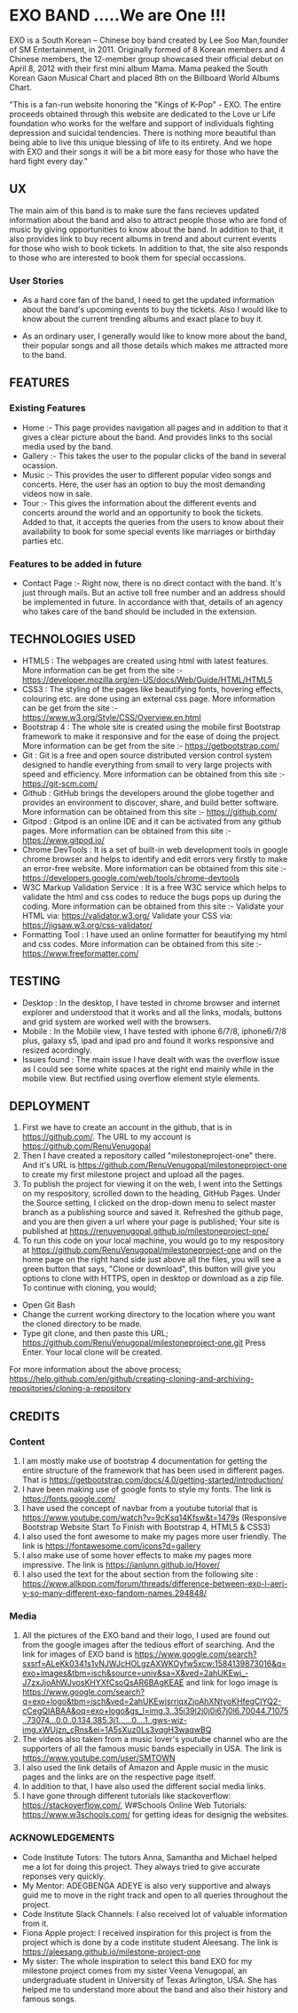 # EXO BAND .....We are One !!!
EXO is a South Korean – Chinese boy band created by Lee Soo Man,founder of SM Entertainment, in 2011. 
Originally formed of 8 Korean members and 4 Chinese members, the 12-member group showcased their official debut on April 8, 2012 with their first mini album Mama.
Mama peaked the South Korean Gaon Musical Chart and placed 8th on the Billboard World Albums Chart.

"This is a fan-run website honoring the "Kings of K-Pop" - EXO. The entire proceeds obtained through this website are dedicated to the Love ur Life foundation who works for the welfare and support of individuals fighting depression and suicidal tendencies. There is nothing more beautiful than being able to live this unique blessing of life to its entirety. And we hope with EXO and their songs it will be a bit more easy for those who have the hard fight every day."


## UX

The main aim of this band is to make sure the fans recieves updated information about the band and also to attract people those who are fond of music by giving opportunities to know about the band. In addition to that, it also provides link to buy recent albums in trend and about current events for those who wish to book tickets. In addition to that, the site also responds to those who are interested to book them for special occassions.


### User Stories

* As a hard core fan of the band, I need to get the updated information about the band's upcoming events to buy the tickets. Also I would like to know about the current trending albums and exact place to buy it. 


* As an ordinary user, I generally would like to know more about the band, their popular songs and all those details which makes me attracted more to the band.

## FEATURES

### Existing Features
* Home :- This page provides navigation all pages and in addition to that it gives a clear picture about the band. And provides links to ths social media used by the band.
* Gallery :- This takes the user to the popular clicks of the band in several ocassion.
* Music :- This provides the user to different popular video songs and concerts. Here, the user has an option to buy the most demanding videos now in sale.
* Tour :- This gives the information about the different events and concerts around the world and an opportunity to book the tickets. Added to that, it accepts the queries from the users to know about their availability to book for some special events like marriages or birthday parties etc.
### Features to be added in future
* Contact Page :- Right now, there is no direct contact with the band. It's just through mails. But an active toll free number and an address should be implemented in future. In accordance with that, details of an agency who takes care of the band should be included in the extension.
 
 ## TECHNOLOGIES USED
* HTML5 : The webpages are created using html with latest features. More information can be get from the site :- https://developer.mozilla.org/en-US/docs/Web/Guide/HTML/HTML5
* CSS3 : The styling of the pages like beautifying fonts, hovering effects, colouring etc. are done using an external css page. More information can be get from the site :- https://www.w3.org/Style/CSS/Overview.en.html
* Bootstrap 4 : The whole site is created using the mobile first Bootstrap framework to make it responsive and for the ease of doing the project. More information can be get from the site :- https://getbootstrap.com/
* Git : Git is a free and open source distributed version control system designed to handle everything from small to very large projects with speed and efficiency. More information can be obtained from this site :- https://git-scm.com/
* Github : GitHub brings the developers around the globe together and provides an environment to discover, share, and build better software.  More information can be obtained from this site :- https://github.com/
* Gitpod : Gitpod is an online IDE and it can be activated from any github pages. More information can be obtained from this site :- https://www.gitpod.io/
* Chrome DevTools : It is a set of built-in web development tools in google chrome browser and helps to identify and edit errors very firstly to make an error-free website. More information can be obtained from this site :- https://developers.google.com/web/tools/chrome-devtools
* W3C Markup Validation Service : It is a free W3C service which helps to validate the html and css codes to reduce the bugs pops up during the coding.  More information can be obtained from this site :- Validate your HTML via: https://validator.w3.org/
Validate your CSS via: https://jigsaw.w3.org/css-validator/
* Formatting Tool : I have used an online formatter for beautifying my html and css codes. More information can be obtained from this site :- https://www.freeformatter.com/
## TESTING
* Desktop : In the desktop, I have tested in chrome browser and internet explorer and understood that it works and all the links, modals, buttons and grid system are worked well with the browsers.
* Mobile : In the Mobile view, I have tested with iphone 6/7/8, iphone6/7/8 plus, galaxy s5, ipad and ipad pro and found it works responsive and resized acordingly.
* Issues found : The main issue I have dealt with was the overflow issue as I could see some white spaces at the right end mainly while in the mobile view. But rectified using overflow element style elements.
## DEPLOYMENT
1. First we have to create an account in the github, that is in https://github.com/. The URL to my account is https://github.com/RenuVenugopal
2. Then I have created a repository called "milestoneproject-one" there. And it's URL is https://github.com/RenuVenugopal/milestoneproject-one to create my first milestone project and upload all the pages.
3. To publish the project for viewing it on the web, I went into the Settings on my respository, scrolled down to the heading, GitHub Pages. Under the Source setting, I clicked on the drop-down menu to select master branch as a publishing source and saved it. Refreshed the github page, and you are then given a url where your page is published; Your site is published at  https://renuvenugopal.github.io/milestoneproject-one/
4. To run this code on your local machine, you would go to my respository at https://github.com/RenuVenugopal/milestoneproject-one and on the home page on the right hand side just above all the files, you will see a green button that says, "Clone or download", this button will give you options to clone with HTTPS, open in desktop or download as a zip file. To continue with cloning, you would;
* Open Git Bash
* Change the current working directory to the location where you want the cloned directory to be made.
* Type git clone, and then paste this URL; https://github.com/RenuVenugopal/milestoneproject-one.git Press Enter. Your local clone will be created.

For more information about the above process; https://help.github.com/en/github/creating-cloning-and-archiving-repositories/cloning-a-repository

## CREDITS
### Content
1. I am mostly make use of bootstrap 4 documentation for getting the entire structure of the framework that has been used in different pages. That is https://getbootstrap.com/docs/4.0/getting-started/introduction/
2. I have been making use of google fonts to style my fonts. The link is https://fonts.google.com/
3. I have used the concept of navbar from a youtube tutorial that is https://www.youtube.com/watch?v=9cKsq14Kfsw&t=1479s (Responsive Bootstrap Website Start To Finish with Bootstrap 4, HTML5 & CSS3)
4. I also used the font awesome to make my pages more user friendly. The link is https://fontawesome.com/icons?d=gallery
5. I also make use of some hover effects to make my pages more impressive. The link is https://ianlunn.github.io/Hover/
6. I also used the text for the about section from the following site : https://www.allkpop.com/forum/threads/difference-between-exo-l-aeri-y-so-many-different-exo-fandom-names.294848/

### Media
1. All the pictures of the EXO band and their logo, I used are found out from the google images after the tedious effort of searching. And the link for images of EXO band is https://www.google.com/search?sxsrf=ALeKk0341s1vNJWJcHOLgzAXWKOyfw5xcw:1584139873016&q=exo+images&tbm=isch&source=univ&sa=X&ved=2ahUKEwj_-J7zxJjoAhWJvosKHYXfCsoQsAR6BAgKEAE
    and link for logo image is https://www.google.com/search?q=exo+logo&tbm=isch&ved=2ahUKEwjsrriqxZjoAhXNtyoKHfegClYQ2-cCegQIABAA&oq=exo+logo&gs_l=img.3..35i39l2j0j0i67j0l6.70044.71075..73074...0.0..0.134.385.3j1......0....1..gws-wiz-img.xWUjzn_cRns&ei=1A5sXuz0Ls3vqgH3waqwBQ
2. The videos also taken from a music lover's youtube channel who are the supporters of all the famous music bands especially in USA. The link is https://www.youtube.com/user/SMTOWN
3. I also used the link details of Amazon and Apple music in the music pages and the links are on the respective page itself. 
4. In addition to that, I have also used the different social media links.
5. I have gone through different tutorials like stackoverflow: https://stackoverflow.com/, W#Schools Online Web Tutorials: https://www.w3schools.com/ for getting ideas for designig the websites.

### ACKNOWLEDGEMENTS
* Code Institute Tutors: The tutors Anna, Samantha and Michael helped me a lot for doing this project. They always tried to give accurate reponses very quickly. 
* My Mentor: ADEGBENGA ADEYE is also very supportive and always guid me to move in the right track and open to all queries throughout the project.
* Code Institute Slack Channels: I also received lot of valuable information from it.
* Fiona Apple project: I received inspiration for this project is from the project which is done by a code institute student Aleesang. The link is https://aleesang.github.io/milestone-project-one
* My sister: The whole inspiration to select this band EXO for my milestone project comes from my sister Veena Venugopal, an undergraduate student in University of Texas Arlington, USA. She has helped me to understand more about the band and also their history and famous songs.